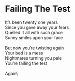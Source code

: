 # Failing The Test

It’s been twenty one years\
Since you gave away your fears\
Quelled it all with such grace\
Sunny smiles upon your face\
\
But now you’re twisting again\
Your bed is a mess\
Nightmares turning you pale\
You’re failing the test\
\
Again\
